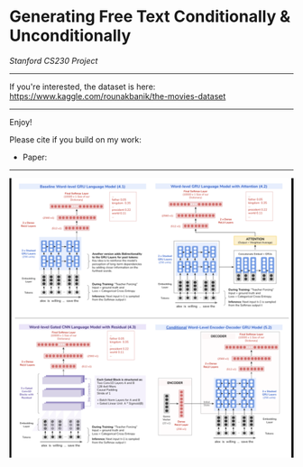 # Generating Free Text Conditionally & Unconditionally

*Stanford CS230 Project*  

----

If you're interested, the dataset is here: https://www.kaggle.com/rounakbanik/the-movies-dataset  

----

Enjoy!  

Please cite if you build on my work: 
* Paper: 

----

![alt text](https://github.com/cecileloge/Free-Text-Generation/blob/main/Models/models.png?raw=true)


